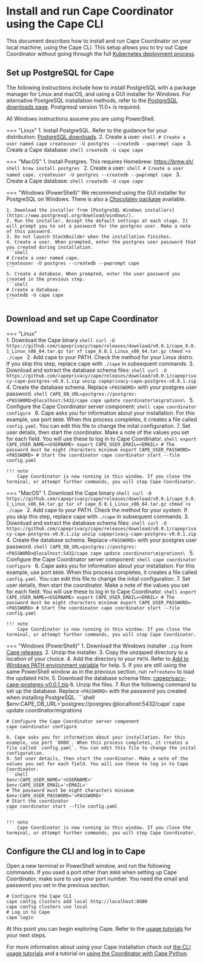 # Install and run Cape Coordinator using the Cape CLI

This document describes how to install and run Cape Coordinator on your local machine, using the Cape CLI. This setup allows you to try out Cape Coordinator without going through the full [Kubernetes deployment process](/cape-core/coordinator/kubernetes/).

## Set up PostgreSQL for Cape

The following instructions include how to install PostgreSQL with a package manager for Linux and macOS, and using a GUI installer for Windows. For alternative PostgreSQL installation methods, refer to the [PostgreSQL downloads page](https://www.postgresql.org/download/). Postgresql version 11.0+ is required.

All Windows instructions assume you are using PowerShell.

=== "Linux"
    1. Install PostgreSQL. Refer to the guidance for your distribution: [PostgreSQL downloads](https://www.postgresql.org/download/).
    2. Create a user:
    ```shell
    # Create a user named cape
    createuser -U postgres --createdb --pwprompt cape
    ```
    3. Create a Cape database:
    ```shell
    createdb -U cape cape
    ```

=== "MacOS"
    1. Install Postgres. This requires Homebrew: https://brew.sh/
    ```shell
    brew install postgres
    ```
    2. Create a user: 
    ```shell
    # Create a user named cape.
    createuser -U postgres --createdb --pwprompt cape
    ```
    3. Create a Cape database:
    ```shell
    createdb -U cape cape
    ```

=== "Windows (PowerShell)"
    We recommend using the GUI installer for PostgreSQL on Windows. There is also a [Chocolatey package](https://chocolatey.org/packages/postgresql) available.

    1. Download the installer from [PostgreSQL Windows installers](https://www.postgresql.org/download/windows/).
    2. Run the installer. Accept the default settings at each stage. It will prompt you to set a password for the postgres user. Make a note of this password.
    3. Do not launch StackBuilder when the installation finishes.
    4. Create a user. When prompted, enter the postgres user password that you created during installation.
    ```shell
    # Create a user named cape.
    createuser -U postgres --createdb --pwprompt cape
    ```
    5. Create a database. When prompted, enter the user password you created in the previous step.
    ```shell
    # Create a database.
    createdb -U cape cape
    ```


## Download and set up Cape Coordinator

=== "Linux"    
    1. Download the Cape binary
    ```shell
    curl -O https://github.com/capeprivacy/cape/releases/download/v0.0.1/cape_0.0.1_Linux_x86_64.tar.gz
    tar xf cape_0.0.1_Linux_x86_64.tar.gz
    chmod +x ./cape
    ```
    2. Add cape to your PATH. Check the method for your Linux distro. If you skip this step, replace cape with `./cape` in subsequent commands.
    3. Download and extract the database schema files:
    ```shell
    curl -O https://github.com/capeprivacy/cape/releases/download/v0.0.1/capeprivacy-cape-postgres-v0.0.1.zip
    unzip capeprivacy-cape-postgres-v0.0.1.zip
    ```
    4. Create the database schema. Replace `<PASSWORD>` with your postgres user password.
    ```shell
    CAPE_DB_URL=postgres://postgres:<PASSWORD>@localhost:5432/cape
    cape update coordinator\migrations\
    ```
    5. Configure the Cape Coordinator server component:
    ```shell
    cape coordinator configure
    ```
    6. Cape asks you for information about your installation. For this example, use port `8080`. When this process completes, it creates a file called `config.yaml`. You can edit this file to change the inital configuration.
    7. Set user details, then start the coordinator. Make a note of the values you set for each field. You will use these to log in to Cape Coordinator.
    ```shell
    export CAPE_USER_NAME=<USERNAME>
    export CAPE_USER_EMAIL=<EMAIL>
    # The password must be eight characters minimum
    export CAPE_USER_PASSWORD=<PASSWORD>
    # Start the coordinator
    cape coordinator start --file config.yaml
    ```

    !!! note
        Cape Coordinator is now running in this window. If you close the terminal, or attempt further commands, you will stop Cape Coordinator.

=== "MacOS"
    1. Download the Cape binary
    ```shell
    curl -O https://github.com/capeprivacy/cape/releases/download/v0.0.1/cape_0.0.1_Linux_x86_64.tar.gz
    tar xf cape_0.0.1_Linux_x86_64.tar.gz
    chmod +x ./cape
    ```
    2. Add cape to your PATH. Check the method for your system. If you skip this step, replace cape with `./cape` in subsequent commands.
    3. Download and extract the database schema files:
    ```shell
    curl -O https://github.com/capeprivacy/cape/releases/download/v0.0.1/capeprivacy-cape-postgres-v0.0.1.zip
    unzip capeprivacy-cape-postgres-v0.0.1.zip
    ```
    4. Create the database schema. Replace `<PASSWORD>` with your postgres user password.
    ```shell
    CAPE_DB_URL=postgres://postgres:<PASSWORD>@localhost:5432/cape
    cape update coordinator\migrations\
    ```
    5. Configure the Cape Coordinator server component:
    ```shell
    cape coordinator configure
    ```
    6. Cape asks you for information about your installation. For this example, use port `8080`. When this process completes, it creates a file called `config.yaml`. You can edit this file to change the inital configuration.
    7. Set user details, then start the coordinator. Make a note of the values you set for each field. You will use these to log in to Cape Coordinator.
    ```shell
    export CAPE_USER_NAME=<USERNAME>
    export CAPE_USER_EMAIL=<EMAIL>
    # The password must be eight characters minimum
    export CAPE_USER_PASSWORD=<PASSWORD>
    # Start the coordinator
    cape coordinator start --file config.yaml
    ```

    !!! note
        Cape Coordinator is now running in this window. If you close the terminal, or attempt further commands, you will stop Cape Coordinator.

=== "Windows (PowerShell)"
    1. Download the Windows installer `.zip` from [Cape releases](https://github.com/capeprivacy/cape/releases).
    2. Unzip the installer.
    3. Copy the unzipped directory to a location of your choice.
    4. Add the directory to your `PATH`. Refer to [Add to Windows PATH environment variable](https://helpdeskgeek.com/windows-10/add-windows-path-environment-variable/) for help.
    5. If you are still using the same PowerShell window as in the previous section, run `refreshenv` to load the updated `PATH`.
    5. Download the database schema files: [capeprivacy-cape-postgres-v0.0.1.zip](https://github.com/capeprivacy/cape/releases/download/v0.0.1/capeprivacy-cape-postgres-v0.0.1.zip)
    6. Unzip the files.
    7. Run the following command to set up the database. Replace `<PASSWORD>` with the password you created when installing PostgreSQL.
    ```shell
    $env:CAPE_DB_URL='postgres://postgres:<PASSSWORD>@localhost:5432/cape'
    cape update coordinator/migrations

    # Configure the Cape Coordinator server component
    cape coordinator configure
    ```
    8. Cape asks you for information about your installation. For this example, use port `8080`. When this process completes, it creates a file called `config.yaml`. You can edit this file to change the inital configuration.
    9. Set user details, then start the coordinator. Make a note of the values you set for each field. You will use these to log in to Cape Coordinator.
    ```shell
    $env:CAPE_USER_NAME='<USERNAME>'
    $env:CAPE_USER_EMAIL='<EMAIL>'
    # The password must be eight characters minimum
    $env:CAPE_USER_PASSWORD='<PASSWORD>'
    # Start the coordinator
    cape coordinator start --file config.yaml
    ```
    
    !!! note
        Cape Coordinator is now running in this window. If you close the terminal, or attempt further commands, you will stop Cape Coordinator.

## Configure the CLI and log in to Cape

Open a new terminal or PowerShell window, and run the following commands. If you used a port other than `8080` when setting up Cape Coordinator, make sure to use your port number. You need the email and password you set in the previous section.

```shell
# Configure the Cape CLI
cape config clusters add local http://localhost:8080
cape config clusters use local
# Log in to Cape
cape login
```

At this point you can begin exploring Cape. Refer to the [usage tutorials](/cape-core/cli/usage/) for your next steps.

For more information about using your Cape installation check out [the CLI usage tutorials](/cape-core/cli/usage/) and a tutorial on [using the Coordinator with Cape Python](/libraries/cape-python/coordinator-quickstart/).
